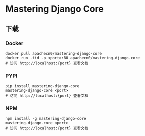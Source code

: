 # Mastering Django Core

## 下载

### Docker

```
docker pull apachecn0/mastering-django-core
docker run -tid -p <port>:80 apachecn0/mastering-django-core
# 访问 http://localhost:{port} 查看文档
```

### PYPI

```
pip install mastering-django-core
mastering-django-core <port>
# 访问 http://localhost:{port} 查看文档
```

### NPM

```
npm install -g mastering-django-core
mastering-django-core <port>
# 访问 http://localhost:{port} 查看文档
```